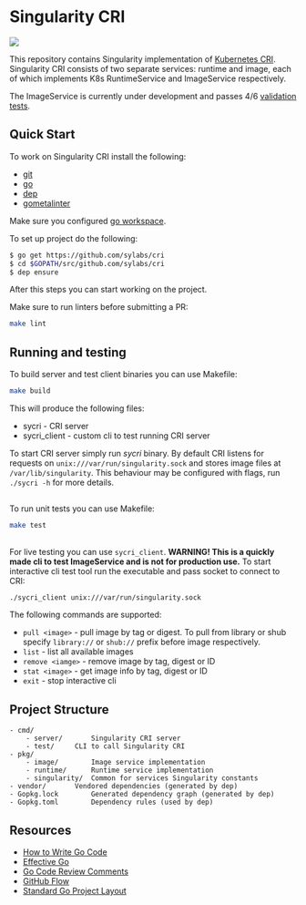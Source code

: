 # Singularity CRI

<a href="https://app.zenhub.com/workspace/o/sylabs/cri/boards"><img src="https://raw.githubusercontent.com/ZenHubIO/support/master/zenhub-badge.png"></a>

This repository contains Singularity implementation of [Kubernetes CRI](https://github.com/kubernetes/community/blob/master/contributors/devel/container-runtime-interface.md). Singularity CRI consists of
two separate services: runtime and image, each of which implements K8s RuntimeService and ImageService respectively. 


The ImageService is currently under development and passes 4/6 [validation tests](https://github.com/kubernetes-sigs/cri-tools/blob/master/docs/validation.md).
 
## Quick Start

To work on Singularity CRI install the following:

- [git](https://git-scm.com/downloads)
- [go](https://golang.org/doc/install)
- [dep](https://golang.github.io/dep/docs/installation.html)
- [gometalinter](https://github.com/alecthomas/gometalinter#installing)

Make sure you configured [go workspace](https://golang.org/doc/code.html).

To set up project do the following:

```bash
$ go get https://github.com/sylabs/cri
$ cd $GOPATH/src/github.com/sylabs/cri
$ dep ensure
```
After this steps you can start working on the project.

Make sure to run linters before submitting a PR:

```bash
make lint
``` 

## Running and testing

To build server and test client binaries you can use Makefile:

```bash
make build
```

This will produce the following files: 
- sycri - CRI server 
- sycri_client - custom cli to test running CRI server

To start CRI server simply run _sycri_ binary. By default CRI listens for requests on 
`unix:///var/run/singularity.sock` and stores image files at `/var/lib/singularity`. This behaviour may be configured
with flags, run `./sycri -h` for more details. 

##
To run unit tests you can use Makefile:
```bash
make test
```

## 
For live testing you can use `sycri_client`. **WARNING! This is a quickly made cli to test ImageService and is not
for production use.** To start interactive cli test tool run the executable and pass socket to connect to CRI:
```bash
./sycri_client unix:///var/run/singularity.sock
```

The following commands are supported:
- `pull <image>` - pull image by tag or digest. To pull from library or shub specify `library://` or `shub://` prefix
before image respectively.
- `list` - list all available images
- `remove <iamge>` - remove image by tag, digest or ID
- `stat <image>` - get image info by tag, digest or ID
- `exit` - stop interactive cli

## Project Structure

```
- cmd/
    - server/		Singularity CRI server
    - test/		CLI to call Singularity CRI
- pkg/
    - image/		Image service implementation
    - runtime/		Runtime service implementation
    - singularity/	Common for services Singularity constants
- vendor/		Vendored dependencies (generated by dep)
- Gopkg.lock		Generated dependency graph (generated by dep)
- Gopkg.toml		Dependency rules (used by dep)
```

## Resources

* [How to Write Go Code](https://golang.org/doc/code.html)
* [Effective Go](https://golang.org/doc/effective_go.html)
* [Go Code Review Comments](https://github.com/golang/go/wiki/CodeReviewComments)
* [GitHub Flow](https://guides.github.com/introduction/flow/)
* [Standard Go Project Layout](https://github.com/golang-standards/project-layout)
